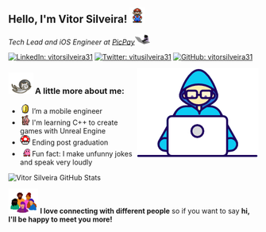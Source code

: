<h2>Hello, I'm Vitor Silveira! <img src="https://github.com/Vitorsilveira31/Vitorsilveira31/blob/master/assets/mario.gif" width="30vw" alt="Mario"/></h2>
<p><em>Tech Lead and iOS Engineer at <a href="https://www.picpay.com">PicPay</a></em><img src="https://github.com/Vitorsilveira31/Vitorsilveira31/blob/master/assets/typing_cat.gif" width="30vw" alt="A typing cat"/></p>

[![LinkedIn: vitorsilveira31](https://img.shields.io/badge/-vitorsilveira31-blue?style=flat&logo=linkedin&logoColor=white&link=https://www.linkedin.com/in/vitorsilveira31/)](https://www.linkedin.com/in/vitorsilveira31/)
[![Twitter: vitusilveira31](https://img.shields.io/badge/-@vitusilveira31-1ca0f1?style=flat&labelColor=1ca0f1&logo=twitter&logoColor=white&link=https://twitter.com/vitusilveira31)](https://twitter.com/vitusilveira31)
[![GitHub: vitorsilveira31](https://img.shields.io/badge/-Follow-black?style=flat&logo=Github&logoColor=white&link=https://github.com/vitorsilveira31?tab=followers)](https://github.com/vitorsilveira31?tab=followers)

<img src="https://github.com/Vitorsilveira31/Vitorsilveira31/blob/master/assets/typing_guy.gif" align="right" alt="A typing guy"/>

### <img src="https://github.com/Vitorsilveira31/Vitorsilveira31/blob/master/assets/flying_cat.gif" width="50vw"/> A little more about me:

- <img src="https://github.com/Vitorsilveira31/Vitorsilveira31/blob/master/assets/coin.gif" width="20vw" alt="Coin spinning"/> I’m a mobile engineer
- <img src="https://github.com/Vitorsilveira31/Vitorsilveira31/blob/master/assets/gandalf_parrot.gif" width="20vw" alt="Gandalf parrot"/> I'm learning C++ to create games with Unreal Engine
- <img src="https://github.com/Vitorsilveira31/Vitorsilveira31/blob/master/assets/powerup.gif" width="20vw" alt="Power up spinning"/> Ending post graduation
- <img src="https://github.com/Vitorsilveira31/Vitorsilveira31/blob/master/assets/kirby.gif" width="20vw" alt="Kirby dancing"/> Fun fact: I make unfunny jokes and speak very loudly

<img src="https://github-readme-stats.vercel.app/api?username=vitorsilveira31&show_icons=true&title_color=5DD8FF&icon_color=FC5FA3&text_color=FFFFFF&bg_color=1F1F24" alt="Vitor Silveira GitHub Stats"/>


<img src="https://github.com/Vitorsilveira31/Vitorsilveira31/blob/master/assets/people.gif" width="60vw" alt="People approaching"/> <b>I love connecting with different people</b> so if you want to say <b>hi, I'll be happy to meet you more!</b>
